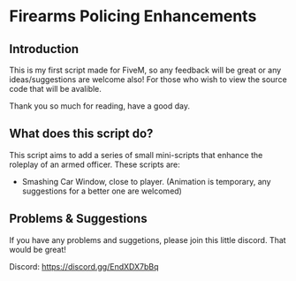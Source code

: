 # Firearms Policing Enhancements 

## Introduction

This is my first script made for FiveM, so any feedback will be great or any ideas/suggestions are welcome also!
For those who wish to view the source code that will be avalible. 

Thank you so much for reading, have a good day.

## What does this script do?
This script aims to add a series of small mini-scripts that enhance the roleplay of an armed officer. These scripts are:
* Smashing Car Window, close to player. (Animation is temporary, any suggestions for a better one are welcomed)

## Problems & Suggestions

If you have any problems and suggetions, please join this little discord. That would be great!

Discord: https://discord.gg/EndXDX7bBq
